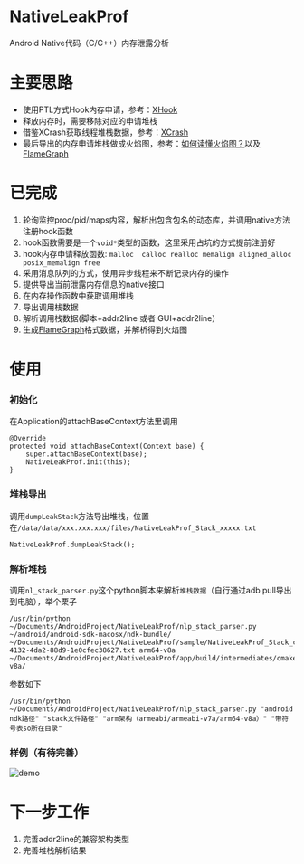 # NativeLeakProf
Android  Native代码（C/C++）内存泄露分析


# 主要思路
- 使用PTL方式Hook内存申请，参考：[XHook](https://github.com/iqiyi/xHook)                
- 释放内存时，需要移除对应的申请堆栈                                                
- 借鉴XCrash获取线程堆栈数据，参考：[XCrash](https://github.com/iqiyi/xCrash)      
- 最后导出的内存申请堆栈做成火焰图，参考：[如何读懂火焰图？](http://www.ruanyifeng.com/blog/2017/09/flame-graph.html)以及[FlameGraph](https://github.com/brendangregg/FlameGraph)                                  


# 已完成
1. 轮询监控proc/pid/maps内容，解析出包含包名的动态库，并调用native方法注册hook函数
2. hook函数需要是一个`void*`类型的函数，这里采用占坑的方式提前注册好
3. hook内存申请释放函数: `malloc  calloc realloc memalign aligned_alloc posix_memalign free`
4. 采用消息队列的方式，使用异步线程来不断记录内存的操作
5. 提供导出当前泄露内存信息的native接口
6. 在内存操作函数中获取调用堆栈
7. 导出调用栈数据
8. 解析调用栈数据(脚本+addr2line  或者   GUI+addr2line）
9. 生成[FlameGraph](https://github.com/brendangregg/FlameGraph)格式数据，并解析得到火焰图

# 使用
### 初始化
在Application的attachBaseContext方法里调用
```
@Override
protected void attachBaseContext(Context base) {
    super.attachBaseContext(base);
    NativeLeakProf.init(this);
}
```

### 堆栈导出
调用`dumpLeakStack`方法导出堆栈，位置在`/data/data/xxx.xxx.xxx/files/NativeLeakProf_Stack_xxxxx.txt`
```
NativeLeakProf.dumpLeakStack();
```

### 解析堆栈
调用`nl_stack_parser.py`这个python脚本来解析`堆栈数据`（自行通过adb pull导出到电脑），举个栗子
```
/usr/bin/python ~/Documents/AndroidProject/NativeLeakProf/nlp_stack_parser.py ~/android/android-sdk-macosx/ndk-bundle/ ~/Documents/AndroidProject/NativeLeakProf/sample/NativeLeakProf_Stack_c39243bb-4132-4da2-88d9-1e0cfec38627.txt arm64-v8a ~/Documents/AndroidProject/NativeLeakProf/app/build/intermediates/cmake/debug/obj/arm64-v8a/
```
参数如下
```
/usr/bin/python ~/Documents/AndroidProject/NativeLeakProf/nlp_stack_parser.py "android ndk路径" "stack文件路径" "arm架构（armeabi/armeabi-v7a/arm64-v8a）" "带符号表so所在目录"
```

### 样例（有待完善）
![demo](https://github.com/wangwangchen/NativeLeakProf/blob/master/sample/sample.jpg)

# 下一步工作
1. 完善addr2line的兼容架构类型
2. 完善堆栈解析结果
